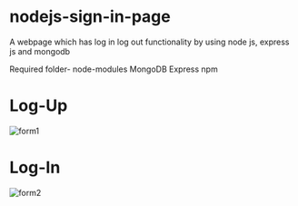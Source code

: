 # nodejs-sign-in-page
A webpage which has log in log out functionality by using node js, express js and mongodb

Required folder- node-modules
MongoDB
Express
npm

# Log-Up
![form1](https://user-images.githubusercontent.com/71294563/170792698-c367c339-5874-4d56-a7af-c611e7c3a92b.png)

# Log-In
![form2](https://user-images.githubusercontent.com/71294563/170792804-7dd58b70-70ad-4742-af2b-abc26cbb0359.png)


